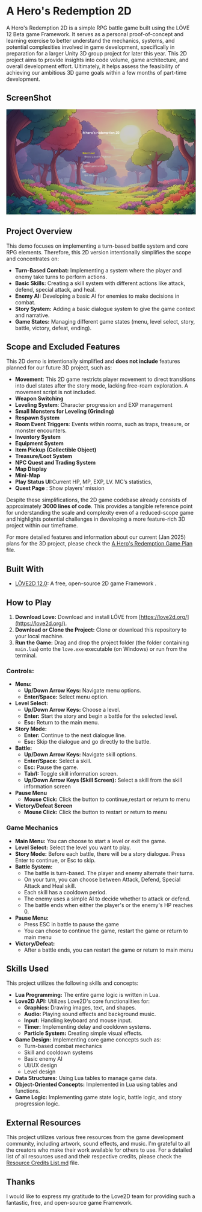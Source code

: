 # A Hero's Redemption 2D

A Hero's Redemption 2D is a simple RPG battle game built using the LÖVE 12 Beta game Framework.
It serves as a personal proof-of-concept and learning exercise to better understand the mechanics, systems, and potential complexities involved in game development, specifically in preparation for a larger Unity 3D group project for later this year. This 2D project aims to provide insights into code volume, game architecture, and overall development effort. Ultimately, it helps assess the feasibility of achieving our ambitious 3D game goals within a few months of part-time development.

## ScreenShot
![ScreenShot1](https://github.com/dundd2/WIP-A-Heros-Redemption-2D/blob/main/assets/Screenshot/SC(1).png)

## Project Overview

This demo focuses on implementing a turn-based battle system and core RPG elements. Therefore, this 2D version intentionally simplifies the scope and concentrates on:

*   **Turn-Based Combat:** Implementing a system where the player and enemy take turns to perform actions.
*   **Basic Skills:** Creating a skill system with different actions like attack, defend, special attack, and heal.
*   **Enemy AI:** Developing a basic AI for enemies to make decisions in combat.
*   **Story System:** Adding a basic dialogue system to give the game context and narrative.
*   **Game States:** Managing different game states (menu, level select, story, battle, victory, defeat, ending).

## Scope and Excluded Features

This 2D demo is intentionally simplified and **does not include** features planned for our future 3D project, such as:

- **Movement**: This 2D game restricts player movement to direct transitions into duel states after the story mode, lacking free-roam exploration. A movement script is not included.  
- **Weapon Switching**  
- **Leveling System**: Character progression and EXP management  
- **Small Monsters for Leveling (Grinding)**  
- **Respawn System**  
- **Room Event Triggers**: Events within rooms, such as traps, treasure, or monster encounters.  
- **Inventory System**  
- **Equipment System**  
- **Item Pickup (Collectible Object)**  
- **Treasure/Loot System**  
- **NPC Quest and Trading System**  
- **Map Display**  
- **Mini-Map**  
- **Play Status UI**:Current HP, MP, EXP, LV.  MC’s statistics, 
- **Quest Page** : Show players’ mission

Despite these simplifications, the 2D game codebase already consists of approximately **3000 lines of code**. This provides a tangible reference point for understanding the scale and complexity even of a reduced-scope game and highlights potential challenges in developing a more feature-rich 3D project within our timeframe.

For more detailed features and information about our current (Jan 2025) plans for the 3D project, please check the [A Hero's Redemption Game Plan](A%20Hero's%20Redemption%20Game%20Plan.pdf)
 file.

## Built With

*   [LÖVE2D 12.0](https://love2d.org/): A free, open-source 2D game Framework .

## How to Play

1.  **Download Love:** Download and install LÖVE from [https://love2d.org/](https://love2d.org/).
2.  **Download or Clone the Project:** Clone or download this repository to your local machine.
3.  **Run the Game:** Drag and drop the project folder (the folder containing `main.lua`) onto the `love.exe` executable (on Windows) or run from the terminal.

### Controls:

*   **Menu:**
    *   **Up/Down Arrow Keys:** Navigate menu options.
    *   **Enter/Space:** Select menu option.
*   **Level Select:**
    *   **Up/Down Arrow Keys:** Choose a level.
    *   **Enter:** Start the story and begin a battle for the selected level.
    *   **Esc:** Return to the main menu.
*   **Story Mode:**
    *   **Enter:** Continue to the next dialogue line.
    *   **Esc:** Skip the dialogue and go directly to the battle.
*   **Battle:**
    *   **Up/Down Arrow Keys:** Navigate skill options.
    *   **Enter/Space:** Select a skill.
    *   **Esc:** Pause the game.
    *   **Tab/I:** Toggle skill information screen.
    *   **Up/Down Arrow Keys (Skill Screen):** Select a skill from the skill information screen
*   **Pause Menu**
     *   **Mouse Click:** Click the button to continue,restart or return to menu
*   **Victory/Defeat Screen**
    *   **Mouse Click:** Click the button to restart or return to menu

### Game Mechanics

*   **Main Menu:** You can choose to start a level or exit the game.
*   **Level Select:** Select the level you want to play.
*   **Story Mode:** Before each battle, there will be a story dialogue. Press Enter to continue, or Esc to skip.
*   **Battle System:**
    *   The battle is turn-based. The player and enemy alternate their turns.
    *   On your turn, you can choose between Attack, Defend, Special Attack and Heal skill.
    *  Each skill has a cooldown period.
    *   The enemy uses a simple AI to decide whether to attack or defend.
    *   The battle ends when either the player's or the enemy's HP reaches 0.
*  **Pause Menu:**
    *   Press ESC in battle to pause the game
    *   You can chose to continue the game, restart the game or return to main menu
* **Victory/Defeat:**
    * After a battle ends, you can restart the game or return to main menu

## Skills Used

This project utilizes the following skills and concepts:

*   **Lua Programming:** The entire game logic is written in Lua.
*   **Love2D API:** Utilizes Love2D's core functionalities for:
    *   **Graphics:** Drawing images, text, and shapes.
    *   **Audio:** Playing sound effects and background music.
    *   **Input:** Handling keyboard and mouse input.
    *   **Timer:** Implementing delay and cooldown systems.
    *   **Particle System:** Creating simple visual effects.
*   **Game Design:** Implementing core game concepts such as:
    *   Turn-based combat mechanics
    *   Skill and cooldown systems
    *   Basic enemy AI
    *   UI/UX design
    *   Level design
*   **Data Structures:** Using Lua tables to manage game data.
*   **Object-Oriented Concepts:** Implemented in Lua using tables and functions.
*   **Game Logic:** Implementing game state logic, battle logic, and story progression logic.

## External Resources

This project utilizes various free resources from the game development community, including artwork, sound effects, and music. I'm grateful to all the creators who make their work available for others to use. For a detailed list of all resources used and their respective credits, please check the [Resource Credits List.md](Resource%20Credits%20List.md) file.

## Thanks

I would like to express my gratitude to the Love2D team for providing such a fantastic, free, and open-source game Framework.
